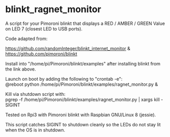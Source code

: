 # blinkt_ragnet_monitor
A script for your Pimoroni blinkt that displays a RED / AMBER / GREEN Value on LED 7 (closest LED to USB ports).

Code adapted from: 

https://github.com/randomInteger/blinkt_internet_monitor
&
https://github.com/pimoroni/blinkt

Install into "/home/pi/Pimoroni/blinkt/examples" after installing blinkt from
the link above.

Launch on boot by adding the following to "crontab -e":    
@reboot python /home/pi/Pimoroni/blinkt/examples/ragnet_monitor.py &

Kill via shutdown script with:    
pgrep -f /home/pi/Pimoroni/blinkt/examples/ragnet_monitor.py | xargs kill -SIGINT

Tested on Rpi3 with Pimoroni blinkt with Raspbian GNU/Linux 8 (jessie).

This script catches SIGINT to shutdown cleanly so the LEDs do not stay lit when the OS is in shutdown.
